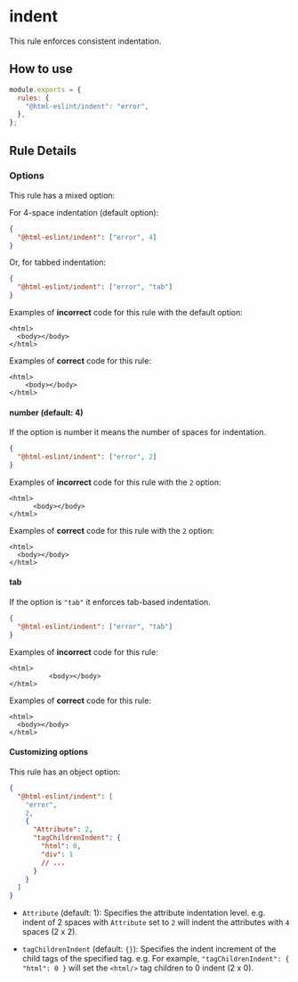 # indent

This rule enforces consistent indentation.

## How to use

```js,.eslintrc.js
module.exports = {
  rules: {
    "@html-eslint/indent": "error",
  },
};
```

## Rule Details

### Options

This rule has a mixed option:

For 4-space indentation (default option):

```json
{
  "@html-eslint/indent": ["error", 4]
}
```

Or, for tabbed indentation:

```json
{
  "@html-eslint/indent": ["error", "tab"]
}
```

Examples of **incorrect** code for this rule with the default option:

```html,incorrect
<html>
  <body></body>
</html>
```

Examples of **correct** code for this rule:

<!-- prettier-ignore -->
```html,correct
<html>
    <body></body>
</html>
```

#### number (default: 4)

If the option is number it means the number of spaces for indentation.

```json
{
  "@html-eslint/indent": ["error", 2]
}
```

Examples of **incorrect** code for this rule with the `2` option:

<!-- prettier-ignore -->
```html,incorrect
<html>
      <body></body>
</html>
```

Examples of **correct** code for this rule with the `2` option:

```html,correct
<html>
  <body></body>
</html>
```

#### tab

If the option is `"tab"` it enforces tab-based indentation.

```json
{
  "@html-eslint/indent": ["error", "tab"]
}
```

Examples of **incorrect** code for this rule:

<!-- prettier-ignore -->
```html,incorrect
<html>
          <body></body>
</html>
```

Examples of **correct** code for this rule:

```html,correct
<html>
  <body></body>
</html>
```

#### Customizing options

This rule has an object option:

```json
{
  "@html-eslint/indent": [
    "error",
    2,
    {
      "Attribute": 2,
      "tagChildrenIndent": {
        "html": 0,
        "div": 1
        // ...
      }
    }
  ]
}
```

- `Attribute` (default: 1): Specifies the attribute indentation level. e.g. indent of 2 spaces with `Attribute` set to `2` will indent the attributes with `4` spaces (2 x 2).

- `tagChildrenIndent` (default: `{}`): Specifies the indent increment of the child tags of the specified tag. e.g. For example, `"tagChildrenIndent": { "html": 0 }` will set the `<html/>` tag children to 0 indent (2 x 0).
